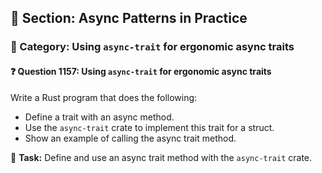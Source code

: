 ## 📘 Section: Async Patterns in Practice
### 🔹 Category: Using `async-trait` for ergonomic async traits
#### ❓ Question 1157: Using `async-trait` for ergonomic async traits

Write a Rust program that does the following:

- Define a trait with an async method.
- Use the `async-trait` crate to implement this trait for a struct.
- Show an example of calling the async trait method.

🔧 **Task:** Define and use an async trait method with the `async-trait` crate.
